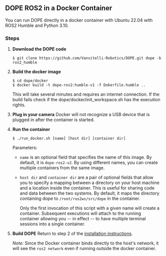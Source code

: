 ## DOPE ROS2 in a Docker Container

You can run DOPE directly in a docker container with Ubuntu 22.04 with ROS2 Humble and Python 3.10.

### Steps

1. **Download the DOPE code**
   ```
   $ git clone https://github.com/Vanvitelli-Robotics/DOPE.git dope -b ros2_humble
   ```

2. **Build the docker image**
   ```
   $ cd dope/docker
   $ docker build -t dope-ros2:humble-v1 -f Dokerfile.humble ..
   ```
   This will take several minutes and requires an internet connection. If the build fails check if the dope/docker/init_workspace.sh has the execution rights.

3. **Plug in your camera**
   Docker will not recognize a USB device that is plugged in after the container is started.

4. **Run the container**
   ```
   $ ./run_docker.sh [name] [host dir] [container dir]
   ```
   Parameters:
   - `name` is an optional field that specifies the name of this image. By default, it is `dope-ros2-v2`.  By using different names, you can create multiple containers from the same image.
   - `host dir` and `container dir` are a pair of optional fields that allow you to specify a mapping between a directory on your host machine and a location inside the container.  This is useful for sharing code and data between the two systems.  By default, it maps the directory containing dope to `/root/ros2ws/src/dope` in the container.

      Only the first invocation of this script with a given name will create a container. Subsequent executions will attach to the running container allowing you -- in effect -- to have multiple terminal sessions into a single container.

5. **Build DOPE**
   Return to step 2 of the [installation instructions](../readme.md).

   *Note:* Since the Docker container binds directly to the host's network, it will see the `ros2 network` even if running outside the docker container.

   

